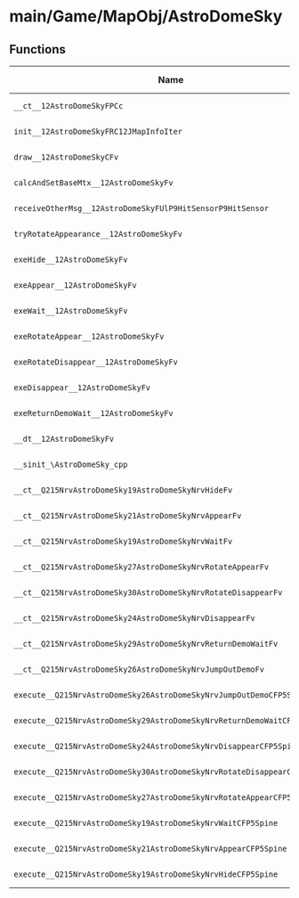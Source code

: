 # main/Game/MapObj/AstroDomeSky

## Functions

| Name | Address | Match % |
|------|---------|---------|
| `__ct__12AstroDomeSkyFPCc` | `0x801AE3F8` | :x: (0.0%) |
| `init__12AstroDomeSkyFRC12JMapInfoIter` | `0x801AE458` | :x: (0.0%) |
| `draw__12AstroDomeSkyCFv` | `0x801AE57C` | :x: (0.0%) |
| `calcAndSetBaseMtx__12AstroDomeSkyFv` | `0x801AE584` | :x: (0.0%) |
| `receiveOtherMsg__12AstroDomeSkyFUlP9HitSensorP9HitSensor` | `0x801AE634` | :x: (0.0%) |
| `tryRotateAppearance__12AstroDomeSkyFv` | `0x801AE6B4` | :x: (0.0%) |
| `exeHide__12AstroDomeSkyFv` | `0x801AE7B8` | :x: (0.0%) |
| `exeAppear__12AstroDomeSkyFv` | `0x801AE868` | :x: (0.0%) |
| `exeWait__12AstroDomeSkyFv` | `0x801AE980` | :x: (0.0%) |
| `exeRotateAppear__12AstroDomeSkyFv` | `0x801AE9E8` | :x: (0.0%) |
| `exeRotateDisappear__12AstroDomeSkyFv` | `0x801AEA5C` | :x: (0.0%) |
| `exeDisappear__12AstroDomeSkyFv` | `0x801AEAF4` | :x: (0.0%) |
| `exeReturnDemoWait__12AstroDomeSkyFv` | `0x801AEBE4` | :x: (0.0%) |
| `__dt__12AstroDomeSkyFv` | `0x801AEC94` | :x: (0.0%) |
| `__sinit_\AstroDomeSky_cpp` | `0x801AECF0` | :x: (0.0%) |
| `__ct__Q215NrvAstroDomeSky19AstroDomeSkyNrvHideFv` | `0x801AED4C` | :x: (0.0%) |
| `__ct__Q215NrvAstroDomeSky21AstroDomeSkyNrvAppearFv` | `0x801AED5C` | :x: (0.0%) |
| `__ct__Q215NrvAstroDomeSky19AstroDomeSkyNrvWaitFv` | `0x801AED6C` | :x: (0.0%) |
| `__ct__Q215NrvAstroDomeSky27AstroDomeSkyNrvRotateAppearFv` | `0x801AED7C` | :x: (0.0%) |
| `__ct__Q215NrvAstroDomeSky30AstroDomeSkyNrvRotateDisappearFv` | `0x801AED8C` | :x: (0.0%) |
| `__ct__Q215NrvAstroDomeSky24AstroDomeSkyNrvDisappearFv` | `0x801AED9C` | :x: (0.0%) |
| `__ct__Q215NrvAstroDomeSky29AstroDomeSkyNrvReturnDemoWaitFv` | `0x801AEDAC` | :x: (0.0%) |
| `__ct__Q215NrvAstroDomeSky26AstroDomeSkyNrvJumpOutDemoFv` | `0x801AEDBC` | :x: (0.0%) |
| `execute__Q215NrvAstroDomeSky26AstroDomeSkyNrvJumpOutDemoCFP5Spine` | `0x801AEDCC` | :x: (0.0%) |
| `execute__Q215NrvAstroDomeSky29AstroDomeSkyNrvReturnDemoWaitCFP5Spine` | `0x801AEDD0` | :x: (0.0%) |
| `execute__Q215NrvAstroDomeSky24AstroDomeSkyNrvDisappearCFP5Spine` | `0x801AEDD8` | :x: (0.0%) |
| `execute__Q215NrvAstroDomeSky30AstroDomeSkyNrvRotateDisappearCFP5Spine` | `0x801AEDE0` | :x: (0.0%) |
| `execute__Q215NrvAstroDomeSky27AstroDomeSkyNrvRotateAppearCFP5Spine` | `0x801AEDE8` | :x: (0.0%) |
| `execute__Q215NrvAstroDomeSky19AstroDomeSkyNrvWaitCFP5Spine` | `0x801AEDF0` | :x: (0.0%) |
| `execute__Q215NrvAstroDomeSky21AstroDomeSkyNrvAppearCFP5Spine` | `0x801AEDF8` | :x: (0.0%) |
| `execute__Q215NrvAstroDomeSky19AstroDomeSkyNrvHideCFP5Spine` | `0x801AEE00` | :x: (0.0%) |
